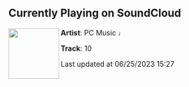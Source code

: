 ## Currently Playing on SoundCloud

[<img align="left" width="100" src="https://i1.sndcdn.com/artworks-pygWW98CUpLvrOJX-ngPXwA-t500x500.jpg">](https://soundcloud.com/pcmus/ten)

**Artist**: PC Music ♩ 

**Track**: 10

Last updated at 06/25/2023 15:27

